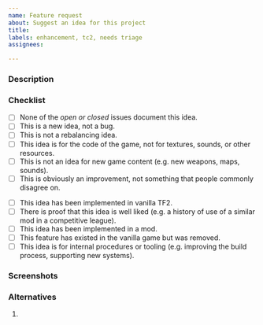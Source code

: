 ```yaml
---
name: Feature request
about: Suggest an idea for this project
title:
labels: enhancement, tc2, needs triage
assignees:

---
```


### Description
<!--
A clear and concise description of what the idea is
-->

### Checklist
<!-- You do not have to answer "yes" to all of these to suggest an idea -->
- [ ] None of the *open or closed* issues document this idea.
- [ ] This is a new idea, not a bug.
- [ ] This is not a rebalancing idea.
- [ ] This idea is for the code of the game, not for textures, sounds, or other resources.
- [ ] This is not an idea for new game content (e.g. new weapons, maps, sounds).
- [ ] This is obviously an improvement, not something that people commonly disagree on.

<!-- You do not have to answer "yes" to any of these, this is just additional context -->
- [ ] This idea has been implemented in vanilla TF2.
- [ ] There is proof that this idea is well liked (e.g. a history of use of a similar mod in a competitive league).
- [ ] This idea has been implemented in a mod. <!-- Insert link -->
- [ ] This feature has existed in the vanilla game but was removed.
- [ ] This idea is for internal procedures or tooling (e.g. improving the build process, supporting new systems).

### Screenshots
<!-- Add screenshots to help explain your idea -->

### Alternatives
<!-- Alternative implementations of this idea -->
1.
